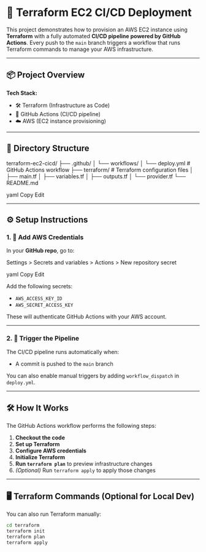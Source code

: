# 🚀 Terraform EC2 CI/CD Deployment

This project demonstrates how to provision an AWS EC2 instance using **Terraform** with a fully automated **CI/CD pipeline powered by GitHub Actions**. Every push to the `main` branch triggers a workflow that runs Terraform commands to manage your AWS infrastructure.

---

## 📦 Project Overview

**Tech Stack:**

- 🛠️ Terraform (Infrastructure as Code)
- 🐙 GitHub Actions (CI/CD pipeline)
- ☁️ AWS (EC2 instance provisioning)

---

## 📁 Directory Structure

terraform-ec2-cicd/ ├── .github/ │ └── workflows/ │ └── deploy.yml # GitHub Actions workflow ├── terraform/ # Terraform configuration files │ ├── main.tf │ ├── variables.tf │ ├── outputs.tf │ └── provider.tf └── README.md

yaml
Copy
Edit

---

## ⚙️ Setup Instructions

### 1. 🔑 Add AWS Credentials

In your **GitHub repo**, go to:

Settings > Secrets and variables > Actions > New repository secret

yaml
Copy
Edit

Add the following secrets:

- `AWS_ACCESS_KEY_ID`
- `AWS_SECRET_ACCESS_KEY`

These will authenticate GitHub Actions with your AWS account.

---

### 2. 🧪 Trigger the Pipeline

The CI/CD pipeline runs automatically when:

- A commit is pushed to the `main` branch

You can also enable manual triggers by adding `workflow_dispatch` in `deploy.yml`.

---

## 🛠️ How It Works

The GitHub Actions workflow performs the following steps:

1. **Checkout the code**
2. **Set up Terraform**
3. **Configure AWS credentials**
4. **Initialize Terraform**
5. **Run `terraform plan`** to preview infrastructure changes
6. *(Optional)* Run `terraform apply` to apply those changes

---

## 🖥️ Terraform Commands (Optional for Local Dev)

You can also run Terraform manually:

```bash
cd terraform
terraform init
terraform plan
terraform apply
